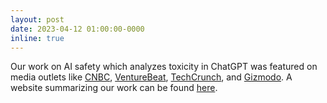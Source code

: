 ```yaml
---
layout: post
date: 2023-04-12 01:00:00-0000
inline: true
---
```


Our work on AI safety which analyzes toxicity in ChatGPT was featured on media outlets like <a href="https://www-cnbc-com.cdn.ampproject.org/c/s/www.cnbc.com/amp/2023/05/26/tech-companies-are-laying-off-their-ethics-and-safety-teams-.html">CNBC</a>, <a href="https://venturebeat.com/ai/chatgpt-can-turn-toxic-just-by-changing-its-assigned-persona-researchers-say/">VentureBeat</a>, <a href="https://techcrunch.com/2023/04/12/researchers-discover-a-way-to-make-chatgpt-consistently-toxic/">TechCrunch</a>, and <a href="https://gizmodo.com/chatgpt-ai-openai-study-frees-chat-gpt-inner-racist-1850333646">Gizmodo</a>. A website summarizing our work can be found <a href="https://sites.google.com/princeton.edu/toxicity-in-llms/home">here</a>.